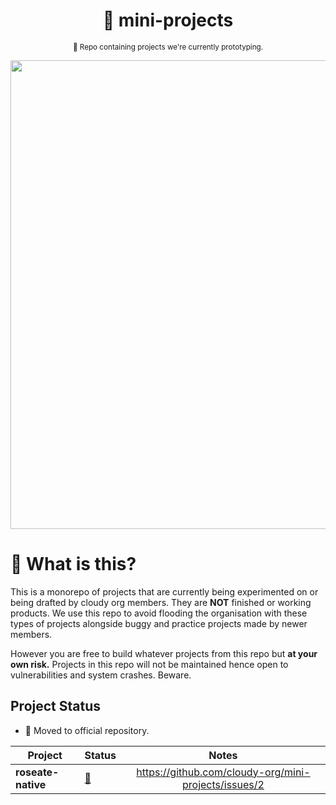<div align="center">

 # 🍙 mini-projects

 <sub>🌷 Repo containing projects we're currently prototyping.</sub>

 <img width="750px" src="https://github.com/cloudy-org/mini-projects/assets/66202304/c7235a40-1865-4076-af0f-1bdbefce990d">

</div>

# 🌸 What is this?
This is a monorepo of projects that are currently being experimented on or being drafted by cloudy org members. They are **NOT** finished or working products. We use this repo to avoid flooding the organisation with these types of projects alongside buggy and practice projects made by newer members.

However you are free to build whatever projects from this repo but **at your own risk.** Projects in this repo will not be maintained hence open to vulnerabilities and system crashes. Beware.

## Project Status
- 🏁 Moved to official repository.

| Project | Status | Notes |
| ------- | ------ | :------: |
| **roseate-native** | [🏁](https://github.com/cloudy-org/roseate) | https://github.com/cloudy-org/mini-projects/issues/2 |
